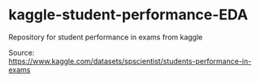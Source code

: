 # kaggle-student-performance-EDA
Repository for student performance in exams from kaggle

Source:</br>
https://www.kaggle.com/datasets/spscientist/students-performance-in-exams
